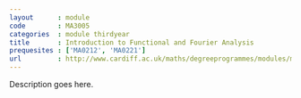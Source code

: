 ```yaml
---
layout      : module
code        : MA3005
categories  : module thirdyear
title       : Introduction to Functional and Fourier Analysis
prequesites : ['MA0212', 'MA0221']
url         : http://www.cardiff.ac.uk/maths/degreeprogrammes/modules/ma3005.html
---
```


Description goes here.

